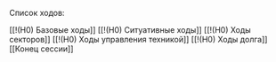 Список ходов:

[[!(H0) Базовые ходы]]
[[!(H0) Ситуативные ходы]]
[[!(H0) Ходы секторов]]
[[!(H0) Ходы управления техникой]]
[[!(H0) Ходы долга]]
[[Конец сессии]]
